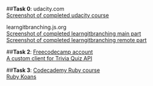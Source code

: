 ##**Task 0**:
udacity.com <br />
[Screenshot of completed udacity course](https://github.com/4opper/kottans_web_test/blob/master/task_0/udacity.png) <br />

learngitbranching.js.org <br />
[Screenshot of completed learngitbranching main part](https://github.com/4opper/kottans_web_test/blob/master/task_0/main.png) <br />
[Screenshot of completed learngitbranching remote part](https://github.com/4opper/kottans_web_test/blob/master/task_0/remote.png) <br />

##**Task 2**:
[Freecodecamp account](https://www.freecodecamp.com/4opper) <br />
[A custom client for Trivia Quiz API](https://4opper.github.io/kottans_web_test/task_2/Trivia_Quiz/) <br />

##**Task 3**:
[Codecademy Ruby course](https://github.com/4opper/kottans_web_test/blob/master/task_3/codecademy_Ruby.png) <br />
[Ruby Koans](https://github.com/4opper/kottans_web_test/blob/master/task_3/rubykoans.png) <br />
